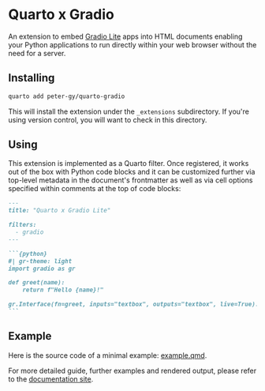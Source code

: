 # Quarto x Gradio

An extension to embed [Gradio Lite](https://www.gradio.app/guides/gradio-lite) apps into HTML documents enabling your Python applications to run directly within your web browser without the need for a server.

## Installing

```bash
quarto add peter-gy/quarto-gradio
```

This will install the extension under the `_extensions` subdirectory.
If you're using version control, you will want to check in this directory.

## Using

This extension is implemented as a Quarto filter. Once registered, it works out of the box with Python code blocks and it can be customized further via top-level metadata in the document's frontmatter as well as via cell options specified within comments at the top of code blocks:

````md
---
title: "Quarto x Gradio Lite"

filters:
  - gradio
---

```{python}
#| gr-theme: light
import gradio as gr

def greet(name):
    return f"Hello {name}!"

gr.Interface(fn=greet, inputs="textbox", outputs="textbox", live=True).launch()
```
````

## Example

Here is the source code of a minimal example: [example.qmd](example.qmd).

For more detailed guide, further examples and rendered output, please refer to the [documentation site](https://quarto-gradio.peter.gy).